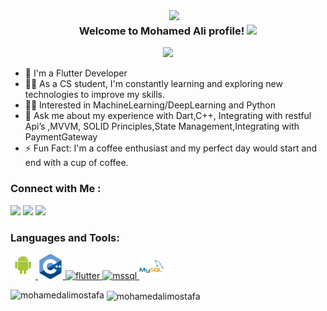 
<img  width="250" align="right" src="https://cdn.dribbble.com/users/50886/screenshots/2710024/coding.gif">

<h3 align="center">
  Welcome to Mohamed Ali profile!
  <img src="https://media.giphy.com/media/hvRJCLFzcasrR4ia7z/giphy.gif" width="28">
  
</h3>

<!-- Typing SVG by DenverCoder1 - https://github.com/DenverCoder1/readme-typing-svg -->
<p align="center">
  <a href="https://github.com/DenverCoder1/readme-typing-svg"><img src="https://readme-typing-svg.herokuapp.com/?lines=Flutter%20developer;Always%20learning%20new%20things&font=Fira%20Code&center=true&width=440&height=45&color=f75c7e&vCenter=true&size=22"></a>
  
</p> 

- 🏢 I'm a Flutter Developer
- 👨‍💻 As a CS student, I'm constantly learning and exploring new technologies to improve my skills.
- 👨‍💻 Interested in MachineLearning/DeepLearning and Python
- 💬 Ask me about my experience with Dart,C++, Integrating with restful Api’s ,MVVM, SOLID Principles,State Management,Integrating with PaymentGateway
- ⚡ Fun Fact: I'm a coffee enthusiast and my perfect day would start and end with a cup of coffee.

### Connect with Me :

<a href="https://www.linkedin.com/in/mohamed-ali-872343195/" target="_blank"><img src="https://img.shields.io/badge/-Mohamed%20Ali-0077B5?style=for-the-badge&logo=Linkedin&logoColor=white"/></a>
<a href="mailto:mohamed.dev1999@gmail.com" target="_blank"><img src="https://img.shields.io/badge/-Mohamed%20Ali-0077B5?style=for-the-badge&logo=Gmail&logoColor=red"/></a>
<a href="https://wa.me/01142436770" target="_blank"><img src="https://img.shields.io/badge/-Mohamed%20ALI-0077B5?style=for-the-badge&logo=Whatsapp&logoColor=white"/></a>


<h3 align="left">Languages and Tools:</h3>
<p align="left"> <a href="https://developer.android.com" target="_blank" rel="noreferrer"> <img src="https://raw.githubusercontent.com/devicons/devicon/master/icons/android/android-original-wordmark.svg" alt="android" width="40" height="40"/> </a> <a href="https://www.w3schools.com/cpp/" target="_blank" rel="noreferrer"> <img src="https://raw.githubusercontent.com/devicons/devicon/master/icons/cplusplus/cplusplus-original.svg" alt="cplusplus" width="40" height="40"/> </a> <a href="https://flutter.dev" target="_blank" rel="noreferrer"> <img src="https://www.vectorlogo.zone/logos/flutterio/flutterio-icon.svg" alt="flutter" width="40" height="40"/> </a> <a href="https://www.microsoft.com/en-us/sql-server" target="_blank" rel="noreferrer"> <img src="https://www.svgrepo.com/show/303229/microsoft-sql-server-logo.svg" alt="mssql" width="40" height="40"/> </a> <a href="https://www.mysql.com/" target="_blank" rel="noreferrer"> <img src="https://raw.githubusercontent.com/devicons/devicon/master/icons/mysql/mysql-original-wordmark.svg" alt="mysql" width="40" height="40"/> </a> </p>

<p><img align="left" src="https://github-readme-stats.vercel.app/api/top-langs?username=mohamedalimostafa&show_icons=true&locale=en&layout=compact" alt="mohamedalimostafa" /></p>

<p>&nbsp;<img align="center" src="https://github-readme-stats.vercel.app/api?username=mohamedalimostafa&show_icons=true&locale=en" alt="mohamedalimostafa" /></p>

